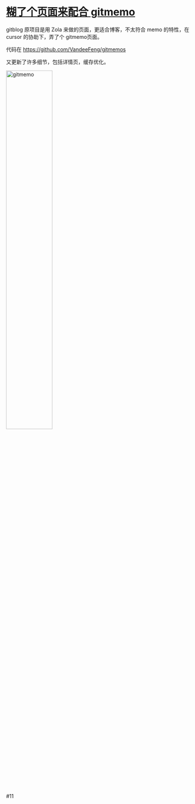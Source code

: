 # [糊了个页面来配合 gitmemo](https://github.com/VandeeFeng/gitmemo/issues/14)

gitblog 原项目是用  Zola 来做的页面，更适合博客，不太符合 memo 的特性，在 cursor 的协助下，弄了个 gitmemo页面。

代码在 https://github.com/VandeeFeng/gitmemos

又更新了许多细节，包括详情页，缓存优化。

<img width="50%" height="50%" alt="gitmemo" src="https://github.com/user-attachments/assets/637aace6-066c-4807-a50e-473fd105d868">

#11 